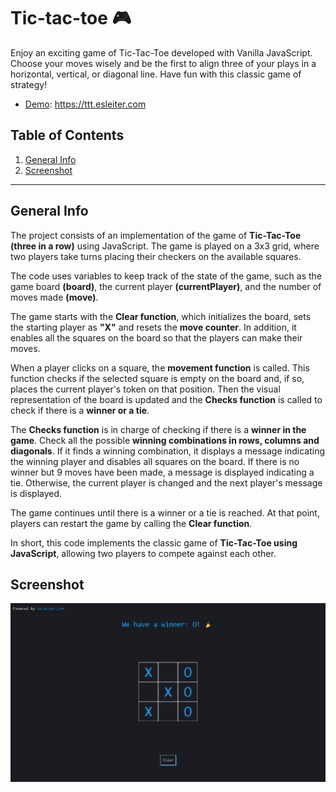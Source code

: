 # Tic-tac-toe 🎮
Enjoy an exciting game of Tic-Tac-Toe developed with Vanilla JavaScript. Choose your moves wisely and be the first to align three of your plays in a horizontal, vertical, or diagonal line. Have fun with this classic game of strategy!

* [Demo](https://ttt.esleiter.com/): https://ttt.esleiter.com

## Table of Contents
1. [General Info](#general-info)
2. [Screenshot](#screenshot)
***

## General Info

The project consists of an implementation of the game of **Tic-Tac-Toe (three in a row)** using JavaScript. The game is played on a 3x3 grid, where two players take turns placing their checkers on the available squares.

The code uses variables to keep track of the state of the game, such as the game board **(board)**, the current player **(currentPlayer)**, and the number of moves made **(move)**.

The game starts with the **Clear function**, which initializes the board, sets the starting player as **"X"** and resets the **move counter**. In addition, it enables all the squares on the board so that the players can make their moves.

When a player clicks on a square, the **movement function** is called. This function checks if the selected square is empty on the board and, if so, places the current player's token on that position. Then the visual representation of the board is updated and the **Checks function** is called to check if there is a **winner or a tie**.

The **Checks function** is in charge of checking if there is a **winner in the game**. Check all the possible **winning combinations in rows, columns and diagonals**. If it finds a winning combination, it displays a message indicating the winning player and disables all squares on the board. If there is no winner but 9 moves have been made, a message is displayed indicating a tie. Otherwise, the current player is changed and the next player's message is displayed.

The game continues until there is a winner or a tie is reached. At that point, players can restart the game by calling the **Clear function**.

In short, this code implements the classic game of **Tic-Tac-Toe using JavaScript**, allowing two players to compete against each other.

## Screenshot
![Screenshot](https://raw.githubusercontent.com/Esleiter/tic-tac-toe/main/img/screenShot/Tic-tac-toe.png)
